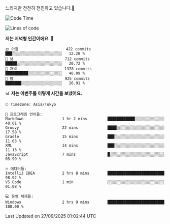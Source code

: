 느리지만 천천히 전진하고 있습니다.🐢

<!--START_SECTION:waka-->
![Code Time](http://img.shields.io/badge/Code%20Time-1%2C670%20hrs%206%20mins-blue)

![Lines of code](https://img.shields.io/badge/%EC%A0%80%EB%8A%94%20%EC%97%AC%ED%83%9C%EA%B9%8C%EC%A7%80%20-940.6%20thousand%20%EC%A4%84%EC%9D%98%20%EC%BD%94%EB%93%9C%EB%A5%BC%20%EC%9E%91%EC%84%B1%ED%96%88%EC%96%B4%EC%9A%94.-blue)

**저는 저녁형 인간이에요. 🦉** 

```text
🌞 아침                     422 commits         ███░░░░░░░░░░░░░░░░░░░░░░   12.28 % 
🌆 낮　                     712 commits         █████░░░░░░░░░░░░░░░░░░░░   20.72 % 
🌃 저녁                     1378 commits        ██████████░░░░░░░░░░░░░░░   40.09 % 
🌙 밤　                     925 commits         ███████░░░░░░░░░░░░░░░░░░   26.91 % 
```


📊 **저는 이번주를 이렇게 시간을 보냈어요.** 

```text
🕑︎ Timezone: Asia/Tokyo

💬 프로그래밍 언어들: 
Markdown                 1 hr 2 mins         ████████████░░░░░░░░░░░░░   48.01 % 
Groovy                   22 mins             ████░░░░░░░░░░░░░░░░░░░░░   17.58 % 
Gradle                   15 mins             ███░░░░░░░░░░░░░░░░░░░░░░   11.63 % 
XML                      14 mins             ███░░░░░░░░░░░░░░░░░░░░░░   11.13 % 
JavaScript               7 mins              █░░░░░░░░░░░░░░░░░░░░░░░░   05.99 % 

🔥 에디터들: 
IntelliJ IDEA            2 hrs 8 mins        █████████████████████████   98.92 % 
VS Code                  1 min               ░░░░░░░░░░░░░░░░░░░░░░░░░   01.08 % 

💻 운영 체제들: 
Windows                  2 hrs 9 mins        █████████████████████████   100.00 % 
```


 Last Updated on 27/09/2025 01:02:44 UTC
<!--END_SECTION:waka-->
